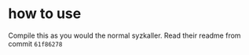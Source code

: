 # how to use

Compile this as you would the normal syzkaller. Read their readme from commit `61f86278`